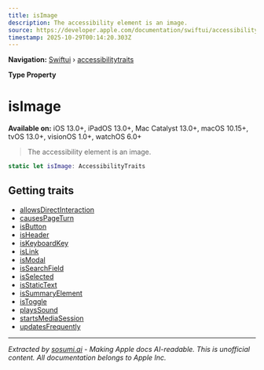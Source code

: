 ```yaml
---
title: isImage
description: The accessibility element is an image.
source: https://developer.apple.com/documentation/swiftui/accessibilitytraits/isimage
timestamp: 2025-10-29T00:14:20.303Z
---
```


**Navigation:** [Swiftui](/documentation/swiftui) › [accessibilitytraits](/documentation/swiftui/accessibilitytraits)

**Type Property**

# isImage

**Available on:** iOS 13.0+, iPadOS 13.0+, Mac Catalyst 13.0+, macOS 10.15+, tvOS 13.0+, visionOS 1.0+, watchOS 6.0+

> The accessibility element is an image.

```swift
static let isImage: AccessibilityTraits
```

## Getting traits

- [allowsDirectInteraction](/documentation/swiftui/accessibilitytraits/allowsdirectinteraction)
- [causesPageTurn](/documentation/swiftui/accessibilitytraits/causespageturn)
- [isButton](/documentation/swiftui/accessibilitytraits/isbutton)
- [isHeader](/documentation/swiftui/accessibilitytraits/isheader)
- [isKeyboardKey](/documentation/swiftui/accessibilitytraits/iskeyboardkey)
- [isLink](/documentation/swiftui/accessibilitytraits/islink)
- [isModal](/documentation/swiftui/accessibilitytraits/ismodal)
- [isSearchField](/documentation/swiftui/accessibilitytraits/issearchfield)
- [isSelected](/documentation/swiftui/accessibilitytraits/isselected)
- [isStaticText](/documentation/swiftui/accessibilitytraits/isstatictext)
- [isSummaryElement](/documentation/swiftui/accessibilitytraits/issummaryelement)
- [isToggle](/documentation/swiftui/accessibilitytraits/istoggle)
- [playsSound](/documentation/swiftui/accessibilitytraits/playssound)
- [startsMediaSession](/documentation/swiftui/accessibilitytraits/startsmediasession)
- [updatesFrequently](/documentation/swiftui/accessibilitytraits/updatesfrequently)

---

*Extracted by [sosumi.ai](https://sosumi.ai) - Making Apple docs AI-readable.*
*This is unofficial content. All documentation belongs to Apple Inc.*
